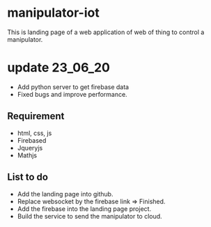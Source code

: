 # manipulator-iot
This is landing page of a web application of web of thing to control a manipulator.
# update 23_06_20
- Add python server to get firebase data
- Fixed bugs and improve performance.

## Requirement
- html, css, js
- Firebased
- Jqueryjs
- Mathjs

## List to do
- Add the landing page into github.
- Replace websocket by the firebase link => Finished.
- Add the firebase into the landing page project.
- Build the service to send the manipulator to cloud.